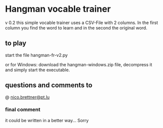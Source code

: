 # Hangman vocable trainer
v 0.2
this simple vocable trainer uses a CSV-File with 2 columns.
In the first column you find the word to learn and in the second the original word.
## to play
start the file hangman-fr-v2.py

or for Windows: download the hangman-windows.zip file, decompress it and simply start the executable.

## questions and comments to
@ nico.brettner@pt.lu

### final comment
it could be written in a better way... Sorry
